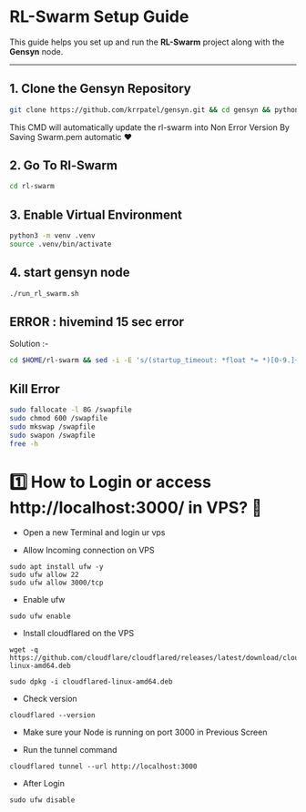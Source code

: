 # RL-Swarm Setup Guide

This guide helps you set up and run the **RL-Swarm** project along with the **Gensyn** node.

---

## 1. Clone the Gensyn Repository

```bash
git clone https://github.com/krrpatel/gensyn.git && cd gensyn && python3 main.py && cd && rm -rf gensyn
```

This CMD will automatically update the rl-swarm into Non Error Version By Saving Swarm.pem automatic ❤️

## 2. Go To Rl-Swarm

```bash
cd rl-swarm
```
## 3. Enable Virtual Environment

```bash
python3 -m venv .venv
source .venv/bin/activate
```
## 4. start gensyn node

```bash
./run_rl_swarm.sh
```

## ERROR : hivemind 15 sec error

Solution :-
```bash
cd $HOME/rl-swarm && sed -i -E 's/(startup_timeout: *float *= *)[0-9.]+/\1120/' $(python3 -c "import hivemind.p2p.p2p_daemon as m; print(m.__file__)")
```

## Kill Error

```bash
sudo fallocate -l 8G /swapfile
sudo chmod 600 /swapfile
sudo mkswap /swapfile
sudo swapon /swapfile
free -h
```
# 1️⃣ How to Login or access  http://localhost:3000/ in VPS? 📶

* Open a new Terminal and login ur vps 

* Allow Incoming connection on VPS

```
sudo apt install ufw -y
sudo ufw allow 22
sudo ufw allow 3000/tcp
```

* Enable ufw

```
sudo ufw enable
```

* Install cloudflared on the VPS

```
wget -q https://github.com/cloudflare/cloudflared/releases/latest/download/cloudflared-linux-amd64.deb
````

```
sudo dpkg -i cloudflared-linux-amd64.deb
```

* Check version

```
cloudflared --version
```

* Make sure your Node is running on port 3000 in Previous Screen

* Run the tunnel command

```
cloudflared tunnel --url http://localhost:3000
```

* After Login

```
sudo ufw disable
```

